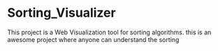 # Sorting_Visualizer

This project is a Web Visualization tool for sorting algorithms.
this is an awesome project where anyone can understand the sorting
